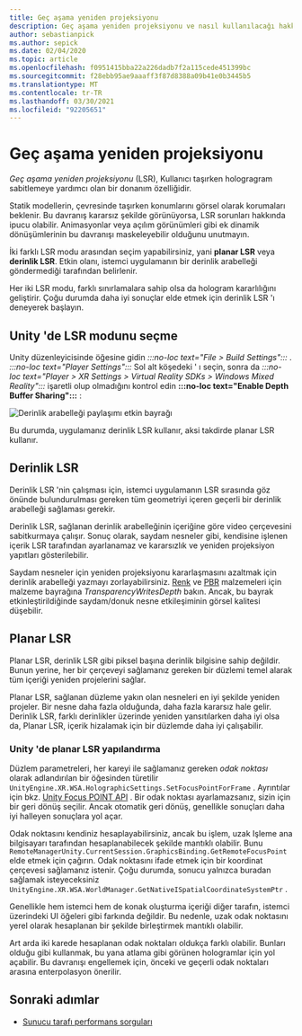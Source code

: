 ```yaml
---
title: Geç aşama yeniden projeksiyonu
description: Geç aşama yeniden projeksiyonu ve nasıl kullanılacağı hakkında bilgi.
author: sebastianpick
ms.author: sepick
ms.date: 02/04/2020
ms.topic: article
ms.openlocfilehash: f0951415bba22a226dadb7f2a115cede451399bc
ms.sourcegitcommit: f28ebb95ae9aaaff3f87d8388a09b41e0b3445b5
ms.translationtype: MT
ms.contentlocale: tr-TR
ms.lasthandoff: 03/30/2021
ms.locfileid: "92205651"
---
```

# <a name="late-stage-reprojection"></a>Geç aşama yeniden projeksiyonu

*Geç aşama yeniden projeksiyonu* (LSR), Kullanıcı taşırken hologragram sabitlemeye yardımcı olan bir donanım özelliğidir.

Statik modellerin, çevresinde taşırken konumlarını görsel olarak korumaları beklenir. Bu davranış kararsız şekilde görünüyorsa, LSR sorunları hakkında ipucu olabilir. Animasyonlar veya açılım görünümleri gibi ek dinamik dönüşümlerinin bu davranışı maskeleyebilir olduğunu unutmayın.

İki farklı LSR modu arasından seçim yapabilirsiniz, yani **planar LSR** veya **derinlik LSR**. Etkin olanı, istemci uygulamanın bir derinlik arabelleği göndermediği tarafından belirlenir.

Her iki LSR modu, farklı sınırlamalara sahip olsa da hologram kararlılığını geliştirir. Çoğu durumda daha iyi sonuçlar elde etmek için derinlik LSR 'ı deneyerek başlayın.

## <a name="choose-lsr-mode-in-unity"></a>Unity 'de LSR modunu seçme

Unity düzenleyicisinde öğesine gidin *:::no-loc text="File > Build Settings":::* . *:::no-loc text="Player Settings":::* Sol alt köşedeki ' ı seçin, sonra da *:::no-loc text="Player > XR Settings > Virtual Reality SDKs > Windows Mixed Reality":::* işaretli olup olmadığını kontrol edin **:::no-loc text="Enable Depth Buffer Sharing":::** :

![Derinlik arabelleği paylaşımı etkin bayrağı](./media/unity-depth-buffer-sharing-enabled.png)

Bu durumda, uygulamanız derinlik LSR kullanır, aksi takdirde planar LSR kullanır.

## <a name="depth-lsr"></a>Derinlik LSR

Derinlik LSR 'nin çalışması için, istemci uygulamanın LSR sırasında göz önünde bulundurulması gereken tüm geometriyi içeren geçerli bir derinlik arabelleği sağlaması gerekir.

Derinlik LSR, sağlanan derinlik arabelleğinin içeriğine göre video çerçevesini sabitkurmaya çalışır. Sonuç olarak, saydam nesneler gibi, kendisine işlenen içerik LSR tarafından ayarlanamaz ve kararsızlık ve yeniden projeksiyon yapıtları gösterilebilir. 

Saydam nesneler için yeniden projeksiyonu kararlaşmasını azaltmak için derinlik arabelleği yazmayı zorlayabilirsiniz. [Renk](color-materials.md) ve [PBR](pbr-materials.md) malzemeleri için malzeme bayrağına *TransparencyWritesDepth* bakın. Ancak, bu bayrak etkinleştirildiğinde saydam/donuk nesne etkileşiminin görsel kalitesi düşebilir.

## <a name="planar-lsr"></a>Planar LSR

Planar LSR, derinlik LSR gibi piksel başına derinlik bilgisine sahip değildir. Bunun yerine, her bir çerçeveyi sağlamanız gereken bir düzlemi temel alarak tüm içeriği yeniden projelerini sağlar.

Planar LSR, sağlanan düzleme yakın olan nesneleri en iyi şekilde yeniden projeler. Bir nesne daha fazla olduğunda, daha fazla kararsız hale gelir. Derinlik LSR, farklı derinlikler üzerinde yeniden yansıtılarken daha iyi olsa da, Planar LSR, içerik hizalamak için bir düzlemde daha iyi çalışabilir.

### <a name="configure-planar-lsr-in-unity"></a>Unity 'de planar LSR yapılandırma

Düzlem parametreleri, her kareyi ile sağlamanız gereken *odak noktası* olarak adlandırılan bir öğesinden türetilir `UnityEngine.XR.WSA.HolographicSettings.SetFocusPointForFrame` . Ayrıntılar için bkz. [Unity Focus POINT API](/windows/mixed-reality/focus-point-in-unity) . Bir odak noktası ayarlamazsanız, sizin için bir geri dönüş seçilir. Ancak otomatik geri dönüş, genellikle sonuçları daha iyi halleyen sonuçlara yol açar.

Odak noktasını kendiniz hesaplayabilirsiniz, ancak bu işlem, uzak Işleme ana bilgisayarı tarafından hesaplanabilecek şekilde mantıklı olabilir. Bunu `RemoteManagerUnity.CurrentSession.GraphicsBinding.GetRemoteFocusPoint` elde etmek için çağırın. Odak noktasını ifade etmek için bir koordinat çerçevesi sağlamanız istenir. Çoğu durumda, sonucu yalnızca buradan sağlamak isteyeceksiniz `UnityEngine.XR.WSA.WorldManager.GetNativeISpatialCoordinateSystemPtr` .

Genellikle hem istemci hem de konak oluşturma içeriği diğer tarafın, istemci üzerindeki UI öğeleri gibi farkında değildir. Bu nedenle, uzak odak noktasını yerel olarak hesaplanan bir şekilde birleştirmek mantıklı olabilir.

Art arda iki karede hesaplanan odak noktaları oldukça farklı olabilir. Bunları olduğu gibi kullanmak, bu yana atlama gibi görünen hologramlar için yol açabilir. Bu davranışı engellemek için, önceki ve geçerli odak noktaları arasına enterpolasyon önerilir.

## <a name="next-steps"></a>Sonraki adımlar

* [Sunucu tarafı performans sorguları](performance-queries.md)